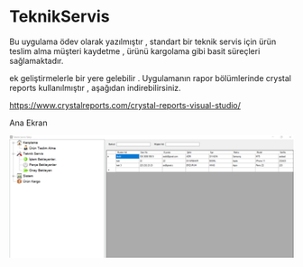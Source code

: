 # TeknikServis

Bu uygulama  ödev olarak yazılmıştır , standart bir teknik servis için ürün teslim alma müşteri kaydetme , ürünü kargolama gibi basit süreçleri sağlamaktadır.

ek geliştirmelerle bir yere gelebilir . 
Uygulamanın rapor bölümlerinde crystal reports kullanılmıştır , aşağıdan indirebilirsiniz.

https://www.crystalreports.com/crystal-reports-visual-studio/

Ana Ekran

![Ana Ekran](https://github.com/yilmazt81/TeknikServis/blob/main/Ekranlar/AnaAkran.png)
 
 

